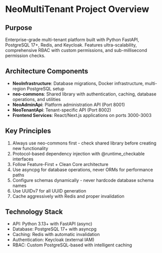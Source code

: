 # NeoMultiTenant Project Overview

## Purpose
Enterprise-grade multi-tenant platform built with Python FastAPI, PostgreSQL 17+, Redis, and Keycloak. Features ultra-scalability, comprehensive RBAC with custom permissions, and sub-millisecond permission checks.

## Architecture Components
- **NeoInfrastructure**: Database migrations, Docker infrastructure, multi-region PostgreSQL setup
- **neo-commons**: Shared library with authentication, caching, database operations, and utilities
- **NeoAdminApi**: Platform administration API (Port 8001)
- **NeoTenantApi**: Tenant-specific API (Port 8002)
- **Frontend Services**: React/Next.js applications on ports 3000-3003

## Key Principles
1. Always use neo-commons first - check shared library before creating new functionality
2. Protocol-based dependency injection with @runtime_checkable interfaces
3. Follow Feature-First + Clean Core architecture
4. Use asyncpg for database operations, never ORMs for performance paths
5. Configure schemas dynamically - never hardcode database schema names
6. Use UUIDv7 for all UUID generation
7. Cache aggressively with Redis and proper invalidation

## Technology Stack
- API: Python 3.13+ with FastAPI (async)
- Database: PostgreSQL 17+ with asyncpg
- Caching: Redis with automatic invalidation
- Authentication: Keycloak (external IAM)
- RBAC: Custom PostgreSQL-based with intelligent caching